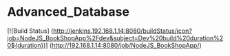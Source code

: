 # Advanced_Database

[![Build Status]
(http://jenkins.192.168.1.14:8080/buildStatus/icon?job=NodeJS_BookShopApp%2Fdev&subject=Dev%20build%20duration%20${duration})]
(http://192.168.1.14:8080/job/NodeJS_BookShopApp/)
